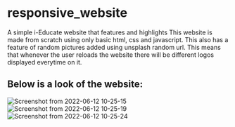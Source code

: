 # responsive_website

A simple i-Educate website that features and highlights
This website is made from scratch using only basic html, css and javascript.
This also has a feature of random pictures added using unsplash random url. This means that whenever the user reloads the website there will be different logos displayed everytime on it.

## Below is a look of the website:

![Screenshot from 2022-06-12 10-25-15](https://user-images.githubusercontent.com/79959361/173215154-2e0e4687-1608-448e-93af-16d81ec8ab2d.png)
![Screenshot from 2022-06-12 10-25-19](https://user-images.githubusercontent.com/79959361/173215159-fea14054-27bc-4b8c-9f75-9bf79729c9e1.png)
![Screenshot from 2022-06-12 10-25-24](https://user-images.githubusercontent.com/79959361/173215165-08501aca-5c8e-45da-95b3-c97303619bed.png)

